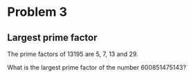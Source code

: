 # Problem 3
## Largest prime factor

The prime factors of 13195 are 5, 7, 13 and 29.

What is the largest prime factor of the number 600851475143?